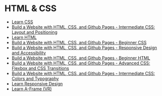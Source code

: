# HTML & CSS
* [Learn CSS]()
* [Build a Website with HTML, CSS, and Github Pages - Intermediate CSS: Layout and Positioning]()
* [Learn HTML]()
* [Build a Website with HTML, CSS, and Github Pages - Beginner CSS]()
* [Build a Website with HTML, CSS, and Github Pages - Responsive Design and Accessibility]()
* [Build a Website with HTML, CSS, and Github Pages - Beginner HTML]()
* [Build a Website with HTML, CSS, and Github Pages - Advanced CSS: Flexbox and CSS Transitions]()
* [Build a Website with HTML, CSS, and Github Pages - Intermediate CSS: Colors and Typography]()
* [Learn Responsive Design]()
* [Learn A-Frame (VR)]()
